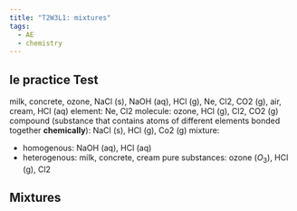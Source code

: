 ```yaml
---
title: "T2W3L1: mixtures"
tags:
  - AE
  - chemistry
---
```


## le practice Test

milk, concrete, ozone, NaCl (s), NaOH (aq), HCl (g), Ne, Cl2, CO2 (g), air, cream, HCl (aq)
element: Ne, Cl2
molecule: ozone, HCl (g), Cl2, CO2 (g)
compound (substance that contains atoms of different elements bonded together **chemically**): NaCl (s), HCl (g), Co2 (g)
mixture:

- homogenous: NaOH (aq), HCl (aq)
- heterogenous: milk, concrete, cream
  pure substances: ozone ($O_{3}$), HCl (g), Cl2

## Mixtures
